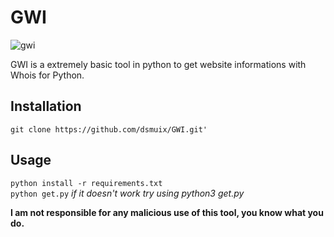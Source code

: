 # GWI
![gwi](https://i.imgur.com/Rj5ecyn.jpg)

GWI is a extremely basic tool in python to get website informations with Whois for Python.

## Installation
`git clone https://github.com/dsmuix/GWI.git'`

## Usage
`python install -r requirements.txt`  
`python get.py` *if it doesn't work try using python3 get.py*

**I am not responsible for any malicious use of this tool, you know what you do.**
